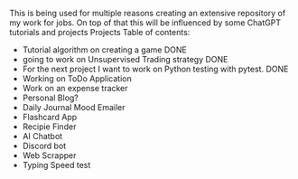 This is being used for multiple reasons creating an extensive repository of my work for jobs. 
On top of that this will be influenced by some ChatGPT tutorials and projects 
Projects Table of contents:
-  Tutorial algorithm on creating a game DONE
- going to work on Unsupervised Trading strategy DONE
- For the next project I want to work on Python testing with pytest. DONE
- Working on ToDo Application
- Work on an expense tracker 
- Personal Blog?
- Daily Journal Mood Emailer
- Flashcard App
- Recipie Finder
- AI Chatbot
- Discord bot
- Web Scrapper
- Typing Speed test

